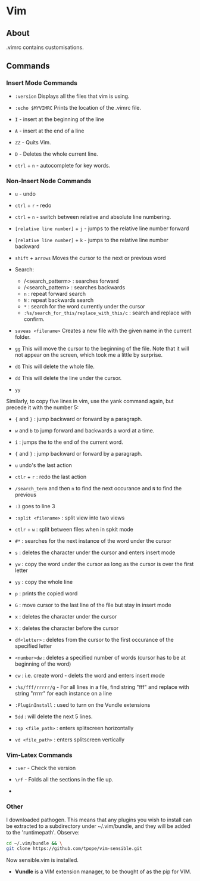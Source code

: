 # Vim

## About

.vimrc contains customisations.

## Commands

### Insert Mode Commands

* `:version`
  Displays all the files that vim is using.

* `:echo $MYVIMRC`
  Prints the location of the .vimrc file.

* `I` - insert at the beginning of the line

* `A` - insert at the end of a line

* `ZZ` - Quits Vim.

* `D` - Deletes the whole current line.

* `ctrl` + `n` - autocomplete for key words.

### Non-Insert Node Commands

* `u` - undo

* `ctrl` + `r` - redo

* `ctrl` + `n` - switch between relative and absolute line numbering.

* `[relative line number]` + `j` - jumps to the relative line number forward

* `[relative line number]` + `k` - jumps to the relative line number backward

* `shift` + `arrows`
  Moves the cursor to the next or previous word

* Search:
  - /<search_patterm> : searches forward
  - /<search_pattern> : searches backwards
  - `n` : repeat forward search
  - `N` : repeat backwards search
  - `*` : search for the word currently under the cursor
  - `:%s/search_for_this/replace_with_this/c` : search and replace with confirm.

* `saveas <filename>`
  Creates a new file with the given name in the current folder.

* `gg`
  This will move the cursor to the beginning of the file. Note that it will not appear on the screen, which took me a little by surprise.

* `dG`
  This will delete the whole file.

* `dd`
  This will delete the line under the cursor.

* `yy`

Similarly, to copy five lines in vim, use the yank command again, but precede it with the number 5:

* `{` and `}` : jump backward or forward by a paragraph.

* `w` and `b` to jump forward and backwards a word at a time.

* `i` : jumps the to the end of the current word.

* `{` and `}` : jump backward or forward by a paragraph.

* `u` undo's the last action

* `ctlr` + `r` : redo the last action

* `/search_term` and then `n` to find the next occurance and `N` to find the previous

* `:3` goes to line 3

* `:split <filename>` : split view into two views

* `ctlr` + `w` : split between files when in spkit mode

* `#*` : searches for the next instance of the word under the cursor

* `s` : deletes the character under the cursor and enters insert mode

* `yw` : copy the word under the cursor as long as the cursor is over the first letter

* `yy` : copy the whole line

* `p` : prints the copied word

* `G` : move cursor to the last line of the file but stay in insert mode

* `x` : deletes the character under the cursor

* `X` : deletes the character before the cursor

* `df<letter>` : deletes from the cursor to the first occurance of the specified letter

* `<number>dw` : deletes a specified number of words (cursor has to be at beginning of the word)

* `cw` : i.e. create word - delets the word and enters insert mode

* `:%s/fff/rrrrr/g` - For all lines in a file, find string "fff" and replace with string "rrrrr" for each instance on a line

* `:PluginInstall` : used to turn on the Vundle extensions

* `5dd` : will delete the next 5 lines.

* `:sp <file_path>` : enters splitscreen horizontally

* `vd <file_path>` : enters splitscreen vertically

### Vim-Latex Commands

* `:ver` - Check the version

*  `\rf` - Folds all the sections in the file up.

*

### Other

I downloaded pathogen. This means that any plugins you wish to install can be extracted to a subdirectory under ~/.vim/bundle, and they will be added to the 'runtimepath'. Observe:

```bash
cd ~/.vim/bundle && \
git clone https://github.com/tpope/vim-sensible.git
```
Now sensible.vim is installed.

* **Vundle** is a VIM extension manager, to be thought of as the pip for VIM.
